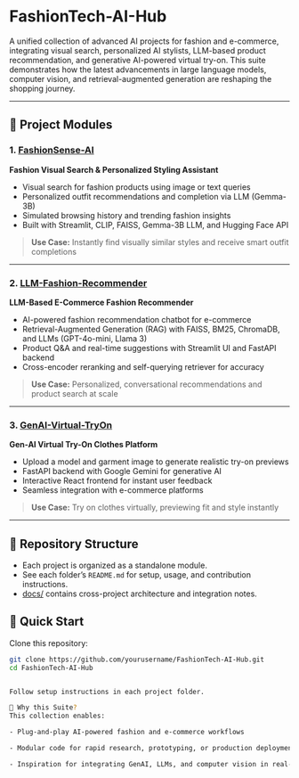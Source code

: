 # FashionTech-AI-Hub

A unified collection of advanced AI projects for fashion and e-commerce, integrating visual search, personalized AI stylists, LLM-based product recommendation, and generative AI-powered virtual try-on. This suite demonstrates how the latest advancements in large language models, computer vision, and retrieval-augmented generation are reshaping the shopping journey.

---

## 🧩 Project Modules

### 1. [FashionSense-AI](./FashionSense-AI/)
**Fashion Visual Search & Personalized Styling Assistant**  
- Visual search for fashion products using image or text queries
- Personalized outfit recommendations and completion via LLM (Gemma-3B)
- Simulated browsing history and trending fashion insights
- Built with Streamlit, CLIP, FAISS, Gemma-3B LLM, and Hugging Face API  
> **Use Case:** Instantly find visually similar styles and receive smart outfit completions

---

### 2. [LLM-Fashion-Recommender](./LLM-Fashion-Recommender/)
**LLM-Based E-Commerce Fashion Recommender**  
- AI-powered fashion recommendation chatbot for e-commerce
- Retrieval-Augmented Generation (RAG) with FAISS, BM25, ChromaDB, and LLMs (GPT-4o-mini, Llama 3)
- Product Q&A and real-time suggestions with Streamlit UI and FastAPI backend
- Cross-encoder reranking and self-querying retriever for accuracy  
> **Use Case:** Personalized, conversational recommendations and product search at scale

---

### 3. [GenAI-Virtual-TryOn](./GenAI-Virtual-TryOn/)
**Gen-AI Virtual Try-On Clothes Platform**  
- Upload a model and garment image to generate realistic try-on previews
- FastAPI backend with Google Gemini for generative AI
- Interactive React frontend for instant user feedback
- Seamless integration with e-commerce platforms  
> **Use Case:** Try on clothes virtually, previewing fit and style instantly

---

## 📂 Repository Structure

- Each project is organized as a standalone module.
- See each folder’s `README.md` for setup, usage, and contribution instructions.
- [docs/](./docs/) contains cross-project architecture and integration notes.

## 🚀 Quick Start

Clone this repository:
```bash
git clone https://github.com/yourusername/FashionTech-AI-Hub.git
cd FashionTech-AI-Hub


Follow setup instructions in each project folder.

🌟 Why this Suite?
This collection enables:

- Plug-and-play AI-powered fashion and e-commerce workflows

- Modular code for rapid research, prototyping, or production deployment

- Inspiration for integrating GenAI, LLMs, and computer vision in real-world retail
